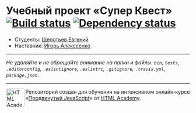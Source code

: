 # Учебный проект «Супер Квест» [![Build status][travis-image]][travis-url] [![Dependency status][dependency-image]][dependency-url]

* Студенты: [Щепотьев Евгений](https://up.htmlacademy.ru/ecmascript/1/user/125753)
* Наставник: [Игорь Алексеенко](https://up.htmlacademy.ru/ecmascript/1/user/100868)

---

_Не удаляйте и не обращайте внимание на папки и файлы:_
_`bin`, `tests`, `.editorconfig`, `.eslintignore`, `.eslintrc`, `.gitignore`, `.travis.yml`, `package.json`._

---

<a href="https://htmlacademy.ru/intensive/ecmascript"><img align="left" width="50" height="50" title="HTML Academy" src="https://up.htmlacademy.ru/static/img/intensive/javascript/logo-for-github.svg"></a>

Репозиторий создан для обучения на интенсивном онлайн‑курсе «[Продвинутый JavaScript](https://htmlacademy.ru/intensive/ecmascript)» от [HTML Academy](https://htmlacademy.ru).

[travis-image]: https://travis-ci.org/htmlacademy-javascript/420-superquest.svg?branch=master
[travis-url]: https://travis-ci.org/htmlacademy-javascript/420-superquest
[dependency-image]: https://david-dm.org/htmlacademy-javascript/420-superquest.svg?style=flat-square
[dependency-url]: https://david-dm.org/htmlacademy-javascript/420-superquest
